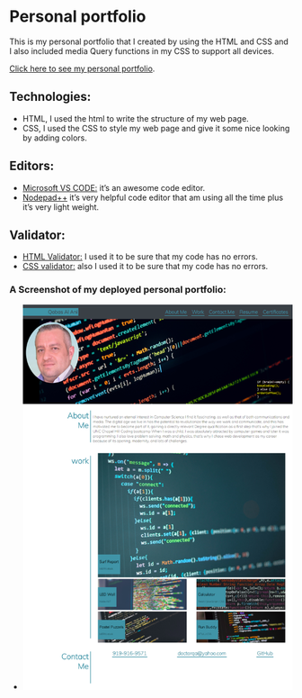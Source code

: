 # Personal portfolio  

This is my personal portfolio that I created by using the HTML and CSS and I also included media Query functions in my CSS to support all devices.

[Click here to see my personal portfolio](  https://qabas-al-ani.github.io/personal-portfolio/  ).

## Technologies: 

* HTML, I used the html to write the structure of my web page.
* CSS, I used the CSS to style my web page and give it some nice looking by adding colors.

## Editors:

* [Microsoft VS CODE:](  https://visualstudio.microsoft.com/ ) it’s an awesome code editor.
* [Nodepad++]( https://notepad-plus-plus.org/downloads/ ) it’s very helpful code editor that am using all the time plus it’s very light weight.
 
## Validator: 

*	[HTML Validator:]( https://validator.w3.org/ ) I used it to be sure that my code has no errors.
*	[CSS validator:](  https://jigsaw.w3.org/css-validator/ ) also I used it to be sure that my code has no errors.






 ### A Screenshot of my deployed personal portfolio:
* ![ScreenShots]( https://github.com/Qabas-al-ani/personal-portfolio/blob/main/screen-shot/Qabas-Al-Ani.png  )   

